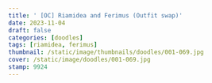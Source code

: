 ```yaml
---
title: ' [OC] Riamidea and Ferimus (Outfit swap)'
date: 2023-11-04
draft: false
categories: [doodles]
tags: [riamidea, ferimus]
thumbnail: /static/image/thumbnails/doodles/001-069.jpg
cover: /static/image/doodles/001-069.jpg
stamp: 9924
---
```

